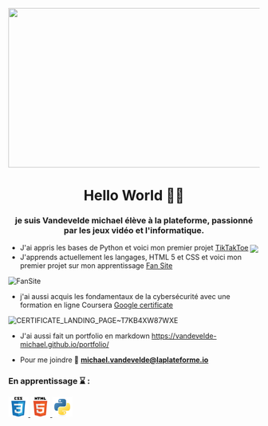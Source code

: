 <img
  align="center" src=https://github.com/user-attachments/assets/016e445b-593b-4978-8288-a81ae092078d
  width="1000"
  height="320"
/>
<h1 align="center"> Hello World 👋🏼</h1>
<h3 align="center">je suis Vandevelde michael élève à la plateforme, passionné par les jeux vidéo et l'informatique.</h3>

- J'ai appris les bases de Python et voici mon premier projet [TikTakToe](https://github.com/vandevelde-michael/TicTacToe/blob/main/TicTacToe.py)
  <img
  align="center" src="https://github.com/user-attachments/assets/9e138103-bc95-44bb-96dd-eb2c8f97d1e8"
  />
 - J'apprends actuellement les langages, HTML 5 et CSS et voici mon premier projet sur mon apprentissage [Fan Site](https://github.com/MerlinFache/Projet-FanSite)

![FanSite](https://github.com/user-attachments/assets/0589a185-aafb-419f-9c99-db2034bdba05)


- j'ai aussi acquis les fondamentaux de la cybersécurité avec une formation en ligne Coursera [Google certificate](https://www.coursera.org/account/accomplishments/verify/T7KB4XW87WXE)

![CERTIFICATE_LANDING_PAGE~T7KB4XW87WXE](https://github.com/user-attachments/assets/2d6508e2-d379-454b-ae82-6ffbe1b67ad1)
- J'ai aussi fait un portfolio en markdown https://vandevelde-michael.github.io/portfolio/

- Pour me joindre 📧 **michael.vandevelde@laplateforme.io**

<p align="left">
</p>

<h3 align="left">En apprentissage ⌛ :</h3>

<p align="left"> <a href="https://www.w3schools.com/css/" target="_blank" rel="noreferrer"> <img src="https://raw.githubusercontent.com/devicons/devicon/master/icons/css3/css3-original-wordmark.svg" alt="css3" width="40" height="40"/> </a> <a href= "https://www.w3.org/html/" target="_blank" rel="noreferrer"> <img src="https://raw.githubusercontent.com/devicons/devicon/master/icons/html5/html5-original-wordmark.svg" alt="html5" width="40" height="40"/> </a> <a href="https://www.python.org" target="_blank" rel="noreferrer"> <img src="https://raw.githubusercontent.com/devicons/devicon/master/icons/python/python-original.svg" alt="python" width="40" height="40"/> </a> </p>
